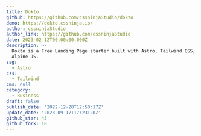 ```yaml
---
title: Dokto
github: https://github.com/cssninjaStudio/dokto
demo: https://dokto.cssninja.io/
author: cssninjaStudio
author_link: https://github.com/cssninjaStudio
date: 2023-02-12T00:00:00.000Z
description: >-
  Dokto is a Free Landing Page starter built with Astro, Tailwind CSS, and
  Alpine JS.
ssg:
  - Astro
css:
  - Tailwind
cms: null
category:
  - Business
draft: false
publish_date: '2022-12-28T12:50:17Z'
update_date: '2023-09-17T17:23:20Z'
github_star: 43
github_fork: 18
---
```

